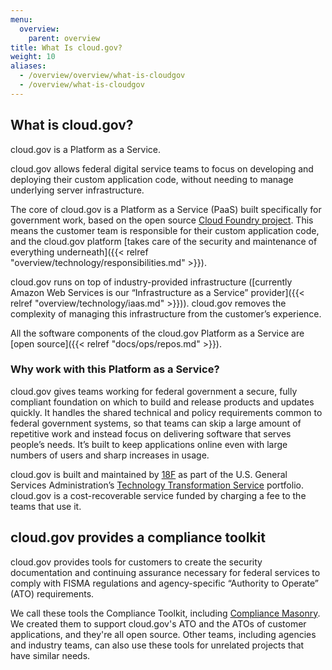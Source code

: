 ```yaml
---
menu:
  overview:
    parent: overview
title: What Is cloud.gov?
weight: 10
aliases:
  - /overview/overview/what-is-cloudgov
  - /overview/what-is-cloudgov
---
```


## What is cloud.gov?

cloud.gov is a Platform as a Service.

cloud.gov allows federal digital service teams to focus on developing and deploying their custom application code, without needing to manage underlying server infrastructure.

The core of cloud.gov is a Platform as a Service (PaaS) built specifically for government work, based on the open source [Cloud Foundry project](http://www.cloudfoundry.org/). This means the customer team is responsible for their custom application code, and the cloud.gov platform [takes care of the security and maintenance of everything underneath]({{< relref "overview/technology/responsibilities.md" >}}).

cloud.gov runs on top of industry-provided infrastructure ([currently Amazon Web Services is our “Infrastructure as a Service” provider]({{< relref "overview/technology/iaas.md" >}})). cloud.gov removes the complexity of managing this infrastructure from the customer’s experience.

All the software components of the cloud.gov Platform as a Service are [open source]({{< relref "docs/ops/repos.md" >}}).

### Why work with this Platform as a Service?

cloud.gov gives teams working for federal government a secure, fully compliant foundation on which to build and release products and updates quickly. It handles the shared technical and policy requirements common to federal government systems, so that teams can skip a large amount of repetitive work and instead focus on delivering software that serves people’s needs. It’s built to keep applications online even with large numbers of users and sharp increases in usage.

cloud.gov is built and maintained by [18F](https://18f.gsa.gov/) as part of the U.S. General Services Administration’s [Technology Transformation Service](http://www.gsa.gov/portal/category/25729) portfolio. cloud.gov is a cost-recoverable service funded by charging a fee to the teams that use it.

## cloud.gov provides a compliance toolkit

cloud.gov provides tools for customers to create the security documentation and continuing assurance necessary for federal services to comply with FISMA regulations and agency-specific “Authority to Operate” (ATO) requirements.

We call these tools the Compliance Toolkit, including [Compliance Masonry](https://github.com/opencontrol/compliance-masonry). We created them to support cloud.gov's ATO and the ATOs of customer applications, and they're all open source. Other teams, including agencies and industry teams, can also use these tools for unrelated projects that have similar needs.
